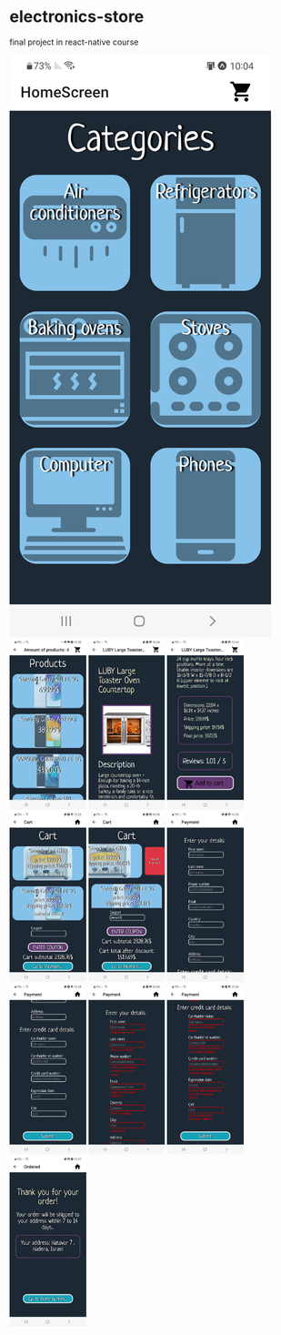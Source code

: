 # electronics-store
final project in react-native course


<img  src="./myapp/assets/app pic/home screen.png">
<img height=300 src="./myapp/assets/app pic/category.png">
<img height=300 src="./myapp/assets/app pic/product detail 1.png">
<img height=300 src="./myapp/assets/app pic/product detail 2.png">
<img height=300 src="./myapp/assets/app pic/cart 1.png">
<img height=300 src="./myapp/assets/app pic/cart 2.png">

<img height=300 src="./myapp/assets/app pic/payment 1.png">
<img height=300 src="./myapp/assets/app pic/payment 2.png">
<img height=300 src="./myapp/assets/app pic/payment 3.png">
<img height=300 src="./myapp/assets/app pic/pmayment 4.png">

<img height=300 src="./myapp/assets/app pic/ordered.png">